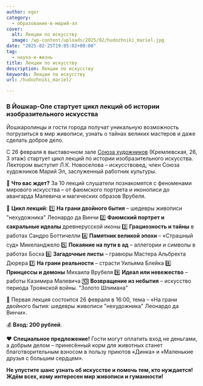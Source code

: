 ```yaml
---
author: egor
category:
  - образование-в-марий-эл
cover:
  alt: Лекции по искусству
  image: /wp-content/uploads/2025/02/hudozhniki_mariel.jpg
date: "2025-02-25T19:05:02+00:00"
tag:
  - наука-и-жизнь
title: Лекции по искусству
description: Лекции по искусству
keywords: Лекции по искусству
url: /hudozhniki_mariel/

---
```

### **В Йошкар-Оле стартует цикл лекций об истории изобразительного искусства**

Йошкаролинцы и гости города получат уникальную возможность погрузиться в мир живописи, узнать о тайнах великих мастеров и даже сделать доброе дело.

С 26 февраля в выставочном зале [Союза художников](/soyuz-hudozhnikov/) (Кремлевская, 26, 3 этаж) стартует цикл лекций по истории изобразительного искусства. Лектором выступит Л.К. Новоселова – искусствовед, член Союза художников Марий Эл, заслуженный работник культуры.

🔹 **Что вас ждет?**
За 10 лекций слушатели познакомятся с феноменами мирового искусства – от фаюмского портрета и иконописи до авангарда Малевича и магических образов Врубеля.

📌 **Цикл лекций:**
1️⃣ **На грани двойного бытия** – шедевры живописи "нехудожника" Леонардо да Винчи
2️⃣ **Фаюмский портрет и сакральные идеалы** древнерусской иконы
3️⃣ **Грациозность и тайны** в работах Сандро Боттичелли
4️⃣ **Памятник великой эпохи** – «Страшный суд» Микеланджело
5️⃣ **Покаяние на пути в ад** – аллегории и символы в работах Босха
6️⃣ **Загадочные листы** – гравюры Мастера Альбрехта Дюрера
7️⃣ **На грани реальности** – страсти Уильяма Блейка
8️⃣ **Принцессы и демоны** Михаила Врубеля
9️⃣ **Идеал или невежество** – работы Казимира Малевича
🔟 **Возвращение из небытия** – искусство периода Троянской войны. "Золото Шлимана"

📅 Первая лекция состоится 26 февраля в 16:00, тема – «На грани двойного бытия: шедевры живописи "нехудожника" Леонардо да Винчи».

💰 **Вход: 200 рублей**.

❤️ **Специальное предложение!**
Гости могут оплатить вход не деньгами, а добрым делом – принесённый корм для животных станет благотворительным взносом в пользу приютов «Динка» и «Маленькие друзья с большим сердцем».

**Не упустите шанс узнать об искусстве и помочь тем, кто нуждается!** **Ждём всех, кому интересен мир живописи и гуманности!**
